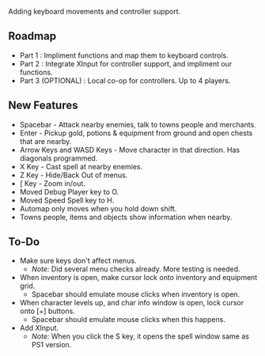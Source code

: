 Adding keyboard movements and controller support.

## Roadmap

- Part 1 : Impliment functions and map them to keyboard controls.
- Part 2 : Integrate XInput for controller support, and impliment our functions.
- Part 3 (OPTIONAL) : Local co-op for controllers. Up to 4 players.

## New Features

- Spacebar - Attack nearby enemies, talk to towns people and merchants.
- Enter - Pickup gold, potions & equipment from ground and open chests that are nearby.
- Arrow Keys and WASD Keys - Move character in that direction. Has diagonals programmed.
- X Key - Cast spell at nearby enemies.
- Z Key - Hide/Back Out of menus.
- [ Key - Zoom in/out.
- Moved Debug Player key to O.
- Moved Speed Spell key to H.
- Automap only moves when you hold down shift.
- Towns people, items and objects show information when nearby.

## To-Do

- Make sure keys don't affect menus.
  - _Note:_ Did several menu checks already. More testing is needed.
- When inventory is open, make cursor lock onto inventory and equipment grid.
  - Spacebar should emulate mouse clicks when inventory is open.
- When character levels up, and char info window is open, lock cursor onto [+] buttons.
  - Spacebar should emulate mouse clicks when this happens.
- Add XInput.
  - _Note:_ When you click the S key, it opens the spell window same as PS1 version.
